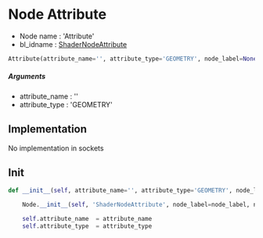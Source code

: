 # Node Attribute

- Node name : 'Attribute'
- bl_idname : [ShaderNodeAttribute](https://docs.blender.org/api/current/bpy.types.ShaderNodeAttribute.html)


``` python
Attribute(attribute_name='', attribute_type='GEOMETRY', node_label=None, node_color=None, **kwargs)
```
##### Arguments

- attribute_name : ''
- attribute_type : 'GEOMETRY'

## Implementation

No implementation in sockets

## Init

``` python
def __init__(self, attribute_name='', attribute_type='GEOMETRY', node_label=None, node_color=None, **kwargs):

    Node.__init__(self, 'ShaderNodeAttribute', node_label=node_label, node_color=node_color, **kwargs)

    self.attribute_name  = attribute_name
    self.attribute_type  = attribute_type
```
